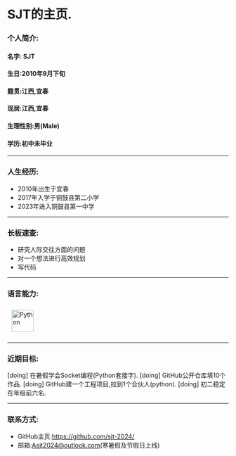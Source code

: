 # SJT的主页.

### **个人简介**:

#### 名字: SJT

#### 生日:2010年9月下旬

#### 籍贯:江西,宜春

#### 现居:江西,宜春

#### 生理性别:男(Male)

#### 学历:初中未毕业

***

### **人生经历:**

* 2010年出生于宜春
* 2017年入学于铜鼓县第二小学
* 2023年进入铜鼓县第一中学

***

### **长板速查:**
- 研究人际交往方面的问题
- 对一个想法进行高效规划
- 写代码
----
### **语言能力:**
<left>
<a href="https://www.python.org/" target="_blank"><img style="margin: 10px" src="https://profilinator.rishav.dev/skills-assets/python-original.svg" alt="Python" height="50" /></a>
</left>

---
### **近期目标:**
[doing] 在暑假学会Socket编程(Python套接字).
[doing] GitHub公开仓库填10个作品.
[doing] GitHub建一个工程项目,拉到1个合伙人(python).
[doing] 初二稳定在年级前六名.

---
### **联系方式:**
- GitHub主页:https://github.com/sjt-2024/
- 邮箱:Asjt2024@outlook.com(寒暑假及节假日上线)